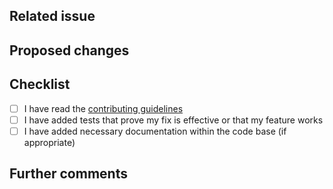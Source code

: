 <!--
Before submitting this pull request, please

1. discuss the changes with maintainers either at the
[ORY Community](https://community.ory.sh/) or join the [ORY Chat](https://www.ory.sh/chat). Depending on the scope
and size of your change, we might want to discuss how the issue should be addressed. You may submit your pull request
regardless, but review time might be longer with more requested changes form maintainers.
2. make sure to sign our [Developer's Certificate of Origin](https://github.com/ory/keto/blob/master/CONTRIBUTING.md#developers-certificate-of-origin)
by signing your commit(s). You can amend your signature to the most recent commit by using `git commit --amend -s`. If you
amend the commit, you might need to force push using `git push --force HEAD:<branch>`. Please be very careful when using
force push.
3. If this PR addresses an undocumented security issue, please refrain from proposing the change now and notify us about
this issue by sending an email to [hi@ory.sh](mailto:hi@ory.sh) instead. We will respond within 24 hours.

Please remove this text once you completed these steps.
-->

## Related issue

<!--
Please link the GitHub issue this pull request resolves in the format of `#1234`. If you discussed this change
with a maintainer, please mention her/him using the `@` syntax (e.g. `@aeneasr`).

If this change neither resolves an existing issue nor has sign-off from one of the maintainers, there is a non-zero
chance substantial changes will be requested or that the changes will be rejected.
-->

## Proposed changes

<!--
Describe the big picture of your changes here to communicate to the maintainers why we should accept this pull request.
-->

## Checklist

<!--
Put an `x` in the boxes that apply. You can also fill these out after creating the PR. If you're unsure about any of
them, don't hesitate to ask. We're here to help! This is simply a reminder of what we are going to look for before merging your code.
-->

- [ ] I have read the [contributing guidelines](CONTRIBUTING.md)
- [ ] I have added tests that prove my fix is effective or that my feature works
- [ ] I have added necessary documentation within the code base (if appropriate)

## Further comments

<!--
If this is a relatively large or complex change, kick off the discussion by explaining why you chose the solution
you did and what alternatives you considered, etc...
-->